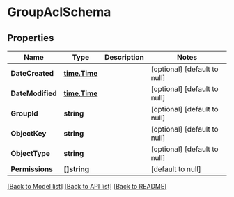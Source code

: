 # GroupAclSchema

## Properties
Name | Type | Description | Notes
------------ | ------------- | ------------- | -------------
**DateCreated** | [**time.Time**](time.Time.md) |  | [optional] [default to null]
**DateModified** | [**time.Time**](time.Time.md) |  | [optional] [default to null]
**GroupId** | **string** |  | [optional] [default to null]
**ObjectKey** | **string** |  | [optional] [default to null]
**ObjectType** | **string** |  | [optional] [default to null]
**Permissions** | **[]string** |  | [default to null]

[[Back to Model list]](../README.md#documentation-for-models) [[Back to API list]](../README.md#documentation-for-api-endpoints) [[Back to README]](../README.md)


